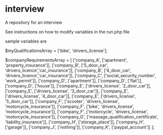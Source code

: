 # interview
A repository for an interview

See instructions on how to modify variables in the run.php file

sample variables are 

$myQualificationsArray = ['bike', 'drivers_license'];

$companyRequirementsArray = [
    ['company_A', ['apartment', 'property_insurance']],
    ['company_B', ['5_door_car', 'drivers_licence','car_insurance']],
    ['company_B', ['4_door_car', 'drivers_licence','car_insurance']],
    ['company_C', ['social_security_number', 'work_permit']],
    ['company_D', ['apartment']],
    ['company_D', ['flat']],
    ['company_D', ['house']],
    ['company_E', ['drivers_license', '2_door_car']],
    ['company_E', ['drivers_license', '3_door_car']],
    ['company_E', ['drivers_license', '4_door_car']],
    ['company_E', ['drivers_license', '5_door_car']],
    ['company_F', ['scooter', 'drivers_license', 'motorcycle_insurance']],
    ['company_F', ['bike', 'drivers_license', 'motorcycle_insurance']],
    ['company_F', ['motorcycle', 'drivers_license', 'motorcycle_insurance']],
    ['company_G', ['massage_qualification_certificate', 'liability_insurance']],
    ['company_H', ['storage_place']],
    ['company_H', ['garage']],
    ['company_J', ['nothing']],
    ['company_K', ['paypal_account']]
];
